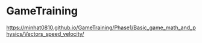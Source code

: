 # GameTraining
https://minhat0810.github.io/GameTraining/Phase1/Basic_game_math_and_physics/Vectors_speed_velocity/
